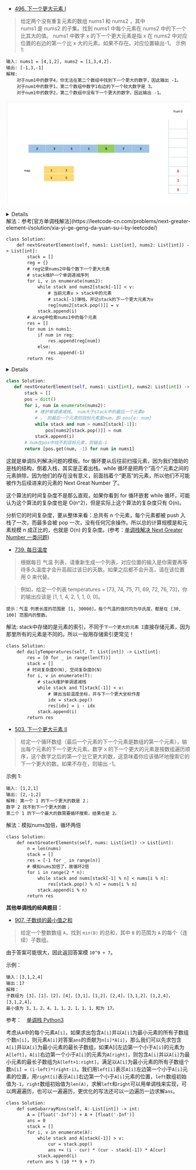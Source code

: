 - [496. 下一个更大元素 I](https://leetcode-cn.com/problems/next-greater-element-i/)
> 给定两个没有重复元素的数组 nums1 和 nums2 ，其中nums1 是 nums2 的子集。找到 nums1 中每个元素在 nums2 中的下一个比其大的值。
nums1 中数字 x 的下一个更大元素是指 x 在 nums2 中对应位置的右边的第一个比 x 大的元素。如果不存在，对应位置输出-1。
示例 1:
```shell
输入: nums1 = [4,1,2], nums2 = [1,3,4,2].
输出: [-1,3,-1]
解释:
    对于num1中的数字4，你无法在第二个数组中找到下一个更大的数字，因此输出 -1。
    对于num1中的数字1，第二个数组中数字1右边的下一个较大数字是 3。
    对于num1中的数字2，第二个数组中没有下一个更大的数字，因此输出 -1。
```
![维持一个递减的单调栈](./下一个更大的元素.jpg)

<summary>
    <details>解法一</details>
解法：参考[官方单调栈解法](https://leetcode-cn.com/problems/next-greater-element-i/solution/xia-yi-ge-geng-da-yuan-su-i-by-leetcode/)

```python3
class Solution:
    def nextGreaterElement(self, nums1: List[int], nums2: List[int]) -> List[int]:
        stack = []
        reg = {}
        # reg记录nums2中每个数下一个更大元素
        # stack维护一个单调递减序列
        for i, v in enumerate(nums2):
            while stack and nums2[stack[-1]] < v:
                # 当前元素v > stack中的元素
                # stack[-1]弹栈，并记stack的下一个更大元素为v
                reg[nums2[stack.pop()]] = v
            stack.append(i)
        # 从reg中检索nums1中的每个元素
        res = []
        for num in nums1:
            if num in reg:
                res.append(reg[num])
            else:
                res.append(-1)
        return res
```
</summary>

<summary>
    <details>解法二</details>
    
 ```python
 class Solution:
    def nextGreaterElement(self, nums1: List[int], nums2: List[int]) -> List[int]:
        stack = []
        pos = dict()
        for i, num in enumerate(nums2):
            # 维护单调递减栈， num大于stack中的最后一个元素e
            # ， 则最后一个元素的目标元素是num，即 pos{e: num}
            while stack and num > nums2[stack[-1]]:
                pos[nums2[stack.pop()]] = num
            stack.append(i)
        # num在pos中找不到目标元素，则输出-1
        return [pos.get(num, -1) for num in nums1]
```
</summary>

这就是单调队列解决问题的模板。for 循环要从后往前扫描元素，因为我们借助的是栈的结构，倒着入栈，其实是正着出栈。while 循环是把两个“高个”元素之间的元素排除，因为他们的存在没有意义，前面挡着个“更高”的元素，所以他们不可能被作为后续进来的元素的 Next Great Number 了。

这个算法的时间复杂度不是那么直观，如果你看到 for 循环嵌套 while 循环，可能认为这个算法的复杂度也是 O(n^2)，但是实际上这个算法的复杂度只有 O(n)。

分析它的时间复杂度，要从整体来看：总共有 n 个元素，每个元素都被 push 入栈了一次，而最多会被 pop 一次，没有任何冗余操作。所以总的计算规模是和元素规模 n 成正比的，也就是 O(n) 的复杂度。(参考：[单调栈解决 Next Greater Number 一类问题](https://leetcode-cn.com/problems/next-greater-element-i/solution/dan-diao-zhan-jie-jue-next-greater-number-yi-lei-w/))

- [739. 每日温度](https://leetcode-cn.com/problems/daily-temperatures/)
> 根据每日 气温 列表，请重新生成一个列表，对应位置的输入是你需要再等待多久温度才会升高超过该日的天数。如果之后都不会升高，请在该位置用 0 来代替。

> 例如，给定一个列表 temperatures = [73, 74, 75, 71, 69, 72, 76, 73]，你的输出应该是 [1, 1, 4, 2, 1, 1, 0, 0]。

`提示：气温 列表长度的范围是 [1, 30000]。每个气温的值的均为华氏度，都是在 [30, 100] 范围内的整数。`

解法: stack中存储的是元素的索引，不同于`下一个更大的元素 I`直接存储元素，因为那里所有的元素是不同的。所以一般用存储索引更常见！
```python3
class Solution:
    def dailyTemperatures(self, T: List[int]) -> List[int]:
        res = [0 for _ in range(len(T))]
        stack = []
        # 时间复杂度O(N), 空间复杂度O(N)
        for i, v in enumerate(T):
            # stack维护单调递减栈
            while stack and T[stack[-1]] < v:
                # 弹出当前温度坐标，并与下一个更大坐标作差
                idx = stack.pop()
                res[idx] = i - idx
            stack.append(i)
        return res
```
- [503. 下一个更大元素 II](https://leetcode-cn.com/problems/next-greater-element-ii/submissions/)
>给定一个循环数组（最后一个元素的下一个元素是数组的第一个元素），输出每个元素的下一个更大元素。数字 x 的下一个更大的元素是按数组遍历顺序，这个数字之后的第一个比它更大的数，这意味着你应该循环地搜索它的下一个更大的数。如果不存在，则输出 -1。

示例 1:
```shell
输入: [1,2,1]
输出: [2,-1,2]
解释: 第一个 1 的下一个更大的数是 2；
数字 2 找不到下一个更大的数； 
第二个 1 的下一个最大的数需要循环搜索，结果也是 2。
```

解法：模拟nums加倍，循环两倍
```python3
class Solution:
    def nextGreaterElements(self, nums: List[int]) -> List[int]:
        n = len(nums)
        stack = []
        res = [-1 for _ in range(n)]
        # 模拟nums加倍了，故循环2倍
        for i in range(2 * n):
            while stack and nums[stack[-1] % n] < nums[i % n]:
                res[stack.pop() % n] = nums[i % n]
            stack.append(i % n)
        return res
```

**其他单调栈的经典题目：**

- [907. 子数组的最小值之和](https://leetcode-cn.com/problems/sum-of-subarray-minimums/)
> 给定一个整数数组 `A`，找到 `min(B)` 的总和，其中 `B` 的范围为 `A` 的每个（连续）子数组。

由于答案可能很大，因此返回答案模 `10^9 + 7`。

示例：
```
输入：[3,1,2,4]
输出：17
解释：
子数组为 [3]，[1]，[2]，[4]，[3,1]，[1,2]，[2,4]，[3,1,2]，[1,2,4]，[3,1,2,4]。 
最小值为 3，1，2，4，1，1，2，1，1，1，和为 17。
```
参考：　[单调栈 Python3](https://leetcode-cn.com/problems/sum-of-subarray-minimums/solution/dan-diao-zhan-python3-by-smoon1989/)

考虑从`A`中的每个元素`A[i]`，如果求出包含`A[i]`并以`A[i]`为最小元素的所有子数组个数`n[i]`，则元素`A[i]`对答案`ans`的贡献为`n[i]*A[i]`，那么我们可以先求包含`A[i]`并以`A[i]`为最小元素的最长子数组，如果A[i]左边第一个小于`A[i]`的元素为`A[left]`，`A[i]`右边第一个小于`A[i]`的元素为`A[right]`，则包含`A[i]`并以`A[i]`为最小元素的最长子数组为`A[left+1:right]`，满足以`A[i]`为最小元素的所有子数组个数`n[i] = (i-left)*(right-i)`。我们用`left[i]`表示`A[i]`左边第一个小于`A[i]`元素的位置，用`right[i]`表示`A[i]`右边第一个小于`A[i]`元素的位置，`left`数组初始值为`-1`，`right`数组初始值为`len(A)`，求解`left`和`right`可以用单调栈来实现，可以两遍遍历，也可以一遍遍历，更优化的写法还可以一边遍历一边求解`ans`。

```python3
class Solution:
    def sumSubarrayMins(self, A: List[int]) -> int:
        A = [float('-Inf')] + A + [float('-Inf')]
        ans = 0
        stack = []
        for i, v in enumerate(A):
            while stack and A[stack[-1]] > v:
                cur = stack.pop()
                ans += (i - cur) * (cur - stack[-1]) * A[cur]
            stack.append(i)
        return ans % (10 ** 9 + 7)
```
